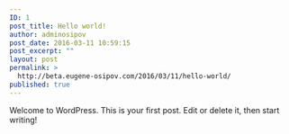 ```yaml
---
ID: 1
post_title: Hello world!
author: adminosipov
post_date: 2016-03-11 10:59:15
post_excerpt: ""
layout: post
permalink: >
  http://beta.eugene-osipov.com/2016/03/11/hello-world/
published: true
---
```

Welcome to WordPress. This is your first post. Edit or delete it, then start writing!